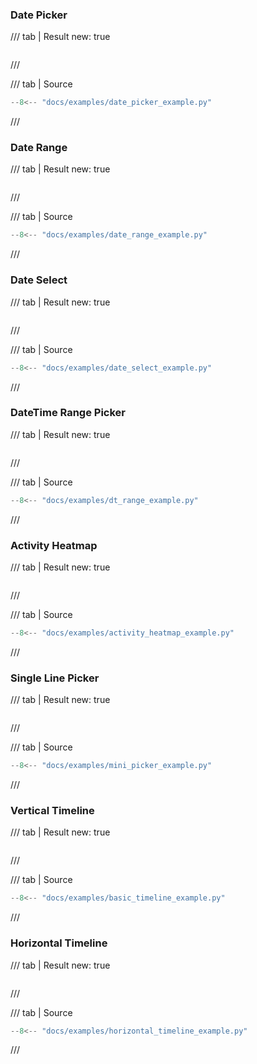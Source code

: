 ### Date Picker

/// tab | Result
    new: true
```{.textual path="docs/examples/date_picker_example.py"}
```
///

/// tab | Source
```python
--8<-- "docs/examples/date_picker_example.py"
```
///

### Date Range

/// tab | Result
    new: true
```{.textual path="docs/examples/date_range_example.py"}
```
///

/// tab | Source
```python
--8<-- "docs/examples/date_range_example.py"
```
///

### Date Select

/// tab | Result
    new: true
```{.textual path="docs/examples/date_select_example.py"}
```
///

/// tab | Source
```python
--8<-- "docs/examples/date_select_example.py"
```
///

### DateTime Range Picker

/// tab | Result
    new: true
```{.textual path="docs/examples/dt_range_example.py"}
```
///

/// tab | Source
```python
--8<-- "docs/examples/dt_range_example.py"
```
///


 
### Activity Heatmap 

/// tab | Result
    new: true
```{.textual path="docs/examples/activity_heatmap_example.py"}
```
///

/// tab | Source
```python
--8<-- "docs/examples/activity_heatmap_example.py"
```
///

### Single Line Picker

/// tab | Result
    new: true
```{.textual path="docs/examples/mini_picker_example.py"}
```
///

/// tab | Source
```python
--8<-- "docs/examples/mini_picker_example.py"
```
///

### Vertical Timeline 

/// tab | Result
    new: true
```{.textual path="docs/examples/basic_timeline_example.py"}
```
///

/// tab | Source
```python
--8<-- "docs/examples/basic_timeline_example.py"
```
///

### Horizontal Timeline 

/// tab | Result
    new: true
```{.textual path="docs/examples/horizontal_timeline_example.py"}
```
///

/// tab | Source
```python
--8<-- "docs/examples/horizontal_timeline_example.py"
```
///


